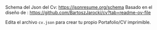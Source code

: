 Schema del Json del Cv:
https://jsonresume.org/schema
Basado en el  diseño de :
https://github.com/BartoszJarocki/cv?tab=readme-ov-file

Edita el archivo `cv.json` para crear tu propio Portafolio/CV imprimible.